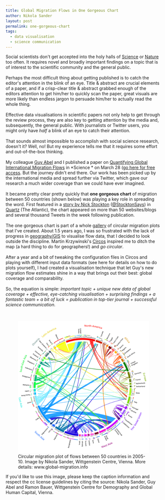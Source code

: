 ```yaml
---
title: Global Migration Flows in One Gorgeous Chart
author: Nikola Sander
layout: post
permalink: one-gorgeous-chart
tags:
  - data visualisation
  - science communication
---
```


Social scientists don't get accepted into the holy halls of [Science](http://www.sciencemag.org/) or [Nature](http://www.nature.com) too often. It requires novel and broadly important findings on a topic that is of interest to the scientific community and the general public.
<br>
<br>
Perhaps the most difficult thing about getting published is to catch the editor's attention in the blink of an eye. Title & abstract are crucial elements of a paper, and if a crisp-clear title & abstract grabbed enough of the editors attention to get him/her to quickly scan the paper, great visuals are more likely than endless jargon to persuade him/her to actually read the whole thing.
<br>
<br>
Effective data visualisations in scientific papers not only help to get through the review process, they are also key to getting attention by the media and, subsequently, the general public. With journalists or Twitter users, you might only have *half* a blink of an eye to catch their attention.
<br>
<br>
That sounds almost impossible to accomplish with social science research, doesn't it? Well, no! But my experience tells me that it requires some effort and out-of-the-box thinking.
<br>
<br>
My colleague [Guy Abel](http://www.oeaw.ac.at/vid/staff/staff_guy_abel.shtml‎) and I published a paper on [Quantifying Global International Migration Flows](http://www.sciencemag.org/content/343/6178/1520) in *Science * on March 28 ([go here for free access](http://www.global-migration.info). But the journey didn't end there. Our work has been picked up by the international media and spread further via Twitter, which gave our research a much wider coverage than we could have ever imagined.
<br>
<br>
It became pretty clear pretty quickly that **one gorgeous chart** of migration between 50 countries (shown below) was playing a key role in spreading the word. First featured in a [story by Nick Stockton](http://qz.com/192440) ([@StocktonSays](https://twitter.com/StocktonSays‎)) in [Quartz](http://qz.com/) (The Atlantic), the chart appeared on more than 50 websites/blogs and several thousand Tweets in the week following publication.
<br>
<br>
The one gorgeous chart is part of a whole [gallery](http://www.nikolasander.net/dataviz/gallery) of circular migration plots that I've created. About 1.5 years ago, I was so frustrated with the lack of progress in [geography/GIS](http://www.gislounge.com/overview-flow-mapping/) to visualise flow data, that I decided to look outside the discipline. Martin Krzywinski's [Circos](http://circos.ca) inspired me to ditch the map (a hard thing to do for geographers!) and *go circular*.
<br>
<br>
After a year and a bit of tweaking the configuration files in Circos and playing with different input data formats (see here for details on how to do plots yourself), I had created a visualisation technique that let Guy's new migration flow estimates shine in a way that brings out their best: global coverage and comparability.
<br>
<br>
So, the equation is simple: *important topic + unique new data of global coverage + effective, eye-catching visualisation + surprising findings + a fantastic team + a bit of luck = publication in top-tier journal + successful science communication.*

<br>
<figure>
    <a href="/images/circular_top50.png"><img src="/images/circular_top50.png"></a>
	<figcaption>Circular migration plot of flows between 50 countries in 2005-10. Image by Nikola Sander, Wittgenstein Centre, Vienna. More details: www.global-migration.info</figcaption>
</figure>

If you'd like to use this image, please keep the caption information and respect the cc license guidelines by citing the source: Nikola Sander, Guy Abel and Ramon Bauer, Wittgenstein Centre for Demography and Global Human Capital, Vienna.